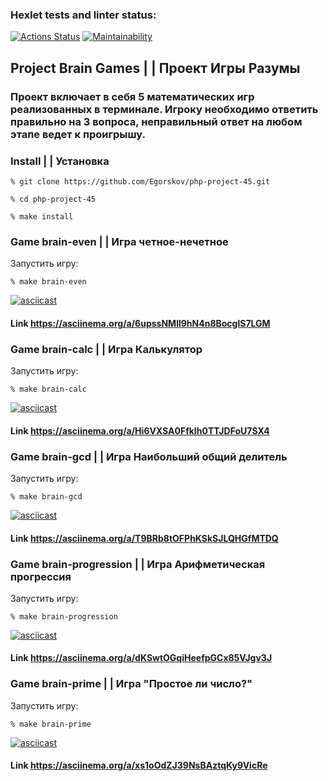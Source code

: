 ### Hexlet tests and linter status:
[![Actions Status](https://github.com/Egorskov/php-project-45/actions/workflows/hexlet-check.yml/badge.svg)](https://github.com/Egorskov/php-project-45/actions)
[![Maintainability](https://api.codeclimate.com/v1/badges/dd2c59d4a9aaac5fc43a/maintainability)](https://codeclimate.com/github/Egorskov/php-project-45/maintainability)
  
## Project Brain Games | | Проект Игры Разумы
### Проект включает в себя 5 математических игр реализованных в терминале. Игроку необходимо ответить правильно на 3 вопроса, неправильный ответ на любом этапе ведет к проигрышу.

### Install | | Установка
```
% git clone https://github.com/Egorskov/php-project-45.git

% cd php-project-45

% make install
```

### Game brain-even | | Игра четное-нечетное

Запустить игру:
```
% make brain-even 
```
[![asciicast](https://asciinema.org/a/6upssNMll9hN4n8BocglS7LGM.svg)](https://asciinema.org/a/6upssNMll9hN4n8BocglS7LGM)

#### Link https://asciinema.org/a/6upssNMll9hN4n8BocglS7LGM

### Game brain-calc | | Игра Калькулятор

Запустить игру:
```
% make brain-calc 
```
[![asciicast](https://asciinema.org/a/Hi6VXSA0FfkIh0TTJDFoU7SX4.svg)](https://asciinema.org/a/Hi6VXSA0FfkIh0TTJDFoU7SX4)

#### Link https://asciinema.org/a/Hi6VXSA0FfkIh0TTJDFoU7SX4

### Game brain-gcd | | Игра Наибольший общий делитель

Запустить игру:
```
% make brain-gcd
```
[![asciicast](https://asciinema.org/a/T9BRb8tOFPhKSkSJLQHGfMTDQ.svg)](https://asciinema.org/a/T9BRb8tOFPhKSkSJLQHGfMTDQ)

#### Link https://asciinema.org/a/T9BRb8tOFPhKSkSJLQHGfMTDQ

### Game brain-progression | | Игра Арифметическая прогрессия

Запустить игру:
```
% make brain-progression
```
[![asciicast](https://asciinema.org/a/dKSwtOGqiHeefpGCx85VJgv3J.svg)](https://asciinema.org/a/dKSwtOGqiHeefpGCx85VJgv3J)

#### Link https://asciinema.org/a/dKSwtOGqiHeefpGCx85VJgv3J

### Game brain-prime | | Игра "Простое ли число?"

Запустить игру:
```
% make brain-prime
```
[![asciicast](https://asciinema.org/a/xs1oOdZJ39NsBAztqKy9VicRe.svg)](https://asciinema.org/a/xs1oOdZJ39NsBAztqKy9VicRe)

#### Link https://asciinema.org/a/xs1oOdZJ39NsBAztqKy9VicRe